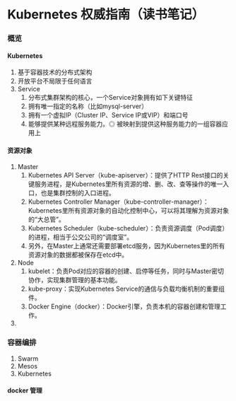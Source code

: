 # Kubernetes 权威指南（读书笔记）

### 概览

#### Kubernetes 

1. 基于容器技术的分布式架构
2. 开放平台不局限于任何语言
3. Service
   1. 分布式集群架构的核心，一个Service对象拥有如下关键特征
   2. 拥有唯一指定的名称（比如mysql-server）
   3. 拥有一个虚拟IP（Cluster IP、Service IP或VIP）和端口号
   4. 能够提供某种远程服务能力。◎ 被映射到提供这种服务能力的一组容器应用上



#### 资源对象

1. Master
   1. Kubernetes API Server（kube-apiserver）：提供了HTTP Rest接口的关键服务进程，是Kubernetes里所有资源的增、删、改、查等操作的唯一入口，也是集群控制的入口进程。
   2. Kubernetes Controller Manager（kube-controller-manager）：Kubernetes里所有资源对象的自动化控制中心，可以将其理解为资源对象的“大总管”。
   3. Kubernetes Scheduler（kube-scheduler）：负责资源调度（Pod调度）的进程，相当于公交公司的“调度室”。
   4. 另外，在Master上通常还需要部署etcd服务，因为Kubernetes里的所有资源对象的数据都被保存在etcd中。
2. Node
   1. kubelet：负责Pod对应的容器的创建、启停等任务，同时与Master密切协作，实现集群管理的基本功能。
   2. kube-proxy：实现Kubernetes Service的通信与负载均衡机制的重要组件。
   3. Docker Engine（docker）：Docker引擎，负责本机的容器创建和管理工作。
3. 



### 容器编排

1. Swarm
2. Mesos
3. Kubernetes



#### docker 管理

